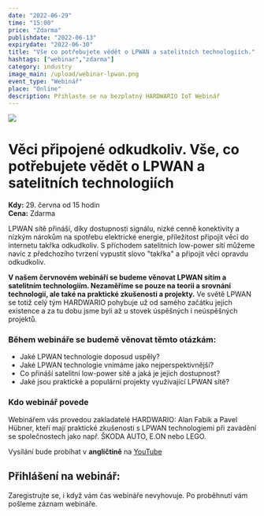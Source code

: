 ```yaml
---
date: "2022-06-29"
time: "15:00"
price: "Zdarma"
publishdate: "2022-06-13"
expirydate: "2022-06-30"
title: "Vše co potřebujete vědět o LPWAN a satelitních technologiích."
hashtags: ["webinar","zdarma"]
category: industry
image_main: /upload/webinar-lpwan.png
event_type: "Webinář"
place: "Online"
description: Přihlaste se na bezplatný HARDWARIO IoT Webinář
---
```


<div class = "row">
<div class = "col pr-30 font-17 font-lnh30">
<img class = "w-100" src = "/upload/webinar-lpwan.png"/>
 <h1 class="font-weight-black font-36 font-md-46 pb-20 pb-md-30 font-md-lnh48 d-none" style = "">Věci připojené odkudkoliv. Vše, co potřebujete vědět o LPWAN a satelitních technologiích</h1>

<p class = "pt-15 pb-15">
<strong>Kdy:</strong> 29. června od 15 hodin<br/>
<strong>Cena:</strong> Zdarma</p>

<p class = "pb-15">LPWAN sítě přináší, díky dostupnosti signálu, nizké cenně konektivity a nízkým nárokům na spotřebu elektrické energie, příležitost připojit věci do internetu takřka odkudkoliv. S příchodem satelitních low-power sítí můžeme navíc z předchozího tvrzení vypustit slovo "takřka" a připojit věci opravdu odkudkoliv.</p>

<p class = "pb-25"><strong>V našem červnovém webináří se budeme věnovat LPWAN sítím a satelitním technologiím. Nezaměříme se pouze na teorii a srovnání technologií, ale také na praktické zkušenosti a projekty.</strong> Ve světě LPWAN se totiž celý tým HARDWARIO pohybuje už od samého začátku jejich existence a za tu dobu jsme byli až u stovek úspěšných i neúspěšných projektů.</p>

<h3 class = "font-weight-bold font-20 pb-10">Během webináře se budemě věnovat těmto otázkám:</h3>
<ul class = "pb-15">
<li class = "pb-0">Jaké LPWAN technologie doposud uspěly?</li>
<li class = "pb-0">Jaké LPWAN technologie vnímáme jako nejperspektivnější?</li>
<li class = "pb-0">Co přináší satelitní low-power sítě a jaká je jejich dostupnost?</li>
<li class = "pb-0">Jaké jsou praktické a populární projekty využívající LPWAN sítě?</li>
</ul>

<h3 class = "font-weight-bold font-20 pb-10">Kdo webinář povede</h3>
<p class = "pb-25">Webinářem vás provedou zakladatelé HARDWARIO: Alan Fabik a Pavel Hübner, kteří mají praktické zkušenosti s LPWAN technologiemi při zavádění se společnostech jako např. ŠKODA AUTO, E.ON nebo LEGO.</p>
</p>

<p>Vysílání bude probíhat v <strong>angličtině</strong> na <a target = "_blank" href = "https://www.youtube.com/hardwario/">YouTube</a></p>

</div>
<div class = "col-12 col-md-5">
<div class = "px-10 py-20 mb-20 shadow">
<h2 class = "font-weight-black font-24 font-md-24 mb-20">Přihlášení na webinář:</h2>
<script charset="utf-8" type="text/javascript" src="//js.hsforms.net/forms/shell.js"></script>
<script>
jQuery(window).scroll(function() {
if (!jQuery('.hbspt-form').length) {
hbspt.forms.create({
    portalId: "5453210",
    formId: "814d56a8-3664-4e3d-bd45-00f3918289fa"
});
}
});
</script>
<p class = "font-14 font-lnh16">Zaregistrujte se, i když vám čas webináře nevyhovuje. Po proběhnutí vám pošleme záznam webináře.</p>
</div>
</div>
</div>